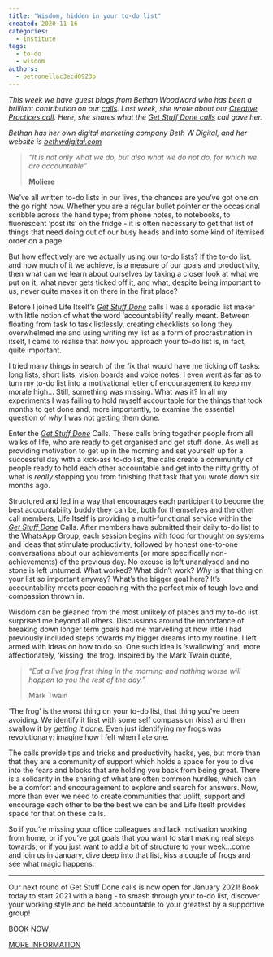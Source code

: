 ```yaml
---
title: "Wisdom, hidden in your to-do list"
created: 2020-11-16
categories: 
  - institute
tags: 
  - to-do
  - wisdom
authors: 
  - petronellac3ecd0923b
---
```


_This week we have guest blogs from Bethan Woodward who has been a brilliant contribution on our [calls](https://lifeitself.org/calls/). Last week, she wrote about our [Creative Practices call](https://lifeitself.org/2020/11/12/a-space-for-creativity/). Here, she shares what the _[Get Stuff Done calls](https://lifeitself.org/get-it-done/)_ call gave her._

_Bethan has her own digital marketing company Beth W Digital, and her website is [bethwdigital.com](http://bethwdigital.com/)_ 

> _“It is not only what we do, but also what we do not do, for which we are accountable”_
> 
> **Moliere**

We’ve all written to-do lists in our lives, the chances are you’ve got one on the go right now. Whether you are a regular bullet pointer or the occasional scribble across the hand type; from phone notes, to notebooks, to fluorescent ‘post its’ on the fridge - it is often necessary to get that list of things that need doing out of our busy heads and into some kind of itemised order on a page.

But how effectively are we actually using our to-do lists? If the to-do list, and how much of it we achieve, is a measure of our goals and productivity, then what can we learn about ourselves by taking a closer look at what we put on it, what never gets ticked off it, and what, despite being important to us, never quite makes it on there in the first place?  

Before I joined Life Itself’s _[Get Stuff Done](https://lifeitself.org/get-it-done/)_ calls I was a sporadic list maker with little notion of what the word ‘accountability’ really meant. Between floating from task to task listlessly, creating checklists so long they overwhelmed me and using writing my list as a form of procrastination in itself, I came to realise that _how_ you approach your to-do list is, in fact, quite important. 

I tried many things in search of the fix that would have me ticking off tasks: long lists, short lists, vision boards and voice notes; I even went as far as to turn my to-do list into a motivational letter of encouragement to keep my morale high... Still, something was missing. What was it? In all my experiments I was failing to hold myself accountable for the things that took months to get done and, more importantly, to examine the essential question of _why_ I was not getting them done.

Enter the _[Get Stuff Done](https://lifeitself.org/get-it-done/)_ Calls. These calls bring together people from all walks of life, who are ready to get organised and get stuff done. As well as providing motivation to get up in the morning and set yourself up for a successful day with a kick-ass to-do list, the calls create a community of people ready to hold each other accountable and get into the nitty gritty of what is _really_ stopping you from finishing that task that you wrote down six months ago.

Structured and led in a way that encourages each participant to become the best accountability buddy they can be, both for themselves and the other call members, Life Itself is providing a multi-functional service within the _[Get Stuff Done](https://lifeitself.org/get-it-done/)_ Calls. After members have submitted their daily to-do list to the WhatsApp Group, each session begins with food for thought on systems and ideas that stimulate productivity, followed by honest one-to-one conversations about our achievements (or more specifically non-achievements) of the previous day. No excuse is left unanalysed and no stone is left unturned. What worked? What didn’t work? _Why_ is that thing on your list so important anyway? What’s the bigger goal here? It’s accountability meets peer coaching with the perfect mix of tough love and compassion thrown in.

Wisdom can be gleaned from the most unlikely of places and my to-do list surprised me beyond all others. Discussions around the importance of breaking down longer term goals had me marvelling at how little I had previously included steps towards my bigger dreams into my routine. I left armed with ideas on how to do so. One such idea is ‘swallowing’ and, more affectionately, ‘kissing’ the frog. Inspired by the Mark Twain quote,

> _“Eat a live frog first thing in the morning and nothing worse will happen to you the rest of the day.”_
> 
> Mark Twain

‘The frog’ is the worst thing on your to-do list, that thing you’ve been avoiding. We identify it first with some self compassion (kiss) and then swallow it by _getting it done._ Even just identifying my frogs was revolutionary: imagine how I felt when I ate one. 

The calls provide tips and tricks and productivity hacks, yes, but more than that they are a community of support which holds a space for you to dive into the fears and blocks that are holding you back from being great. There is a solidarity in the sharing of what are often common hurdles, which can be a comfort and encouragement to explore and search for answers. Now, more than ever we need to create communities that uplift, support and encourage each other to be the best we can be and Life Itself provides space for that on these calls. 

So if you’re missing your office colleagues and lack motivation working from home, or if you’ve got goals that you want to start making real steps towards, or if you just want to add a bit of structure to your week…come and join us in January, dive deep into that list, kiss a couple of frogs and see what magic happens. 

* * *

Our next round of Get Stuff Done calls is now open for January 2021! Book today to start 2021 with a bang - to smash through your to-do list, discover your working style and be held accountable to your greatest by a supportive group!

BOOK NOW

[MORE INFORMATION](https://lifeitself.org/get-it-done/)
